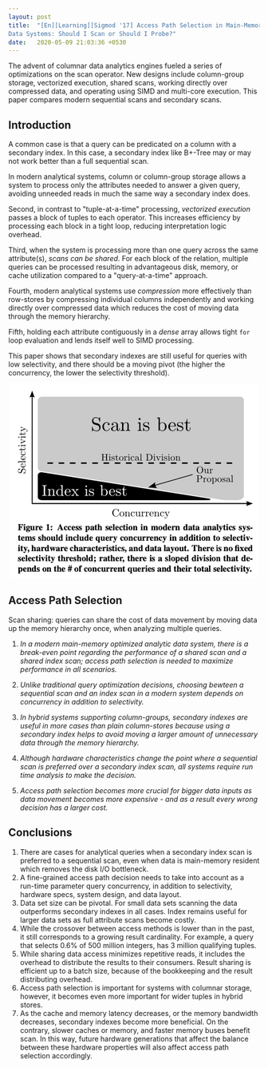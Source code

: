 ```yaml
---
layout: post
title:  "[En][Learning][Sigmod '17] Access Path Selection in Main-Memory Optimized
Data Systems: Should I Scan or Should I Probe?"
date:   2020-05-09 21:03:36 +0530
---
```


The advent of columnar data analytics engines fueled a series of optimizations on the scan operator. New designs include column-group storage, vectorized execution, shared scans, working directly over compressed data, and operating using SIMD and multi-core execution. This paper compares modern sequential scans and secondary scans.

## Introduction
A common case is that a query can be predicated on a column with a secondary index. In this case, a secondary index like B+-Tree may or may not work better than a full sequential scan.

In modern analytical systems, column or column-group storage allows a system to process only the attributes needed to answer a given query, avoiding unneeded reads in much the same way a secondary index does.

Second, in contrast to "tuple-at-a-time" processing, _vectorized execution_ passes a block of tuples to each operator. This increases efficiency by processing each block in a tight loop, reducing interpretation logic overhead.

Third, when the system is processing more than one query across the same attribute(s), _scans can be shared_. For each block of the relation, multiple queries can be processed resulting in advantageous disk, memory, or cache utilization compared to a "query-at-a-time" approach.

Fourth, modern analytical systems use _compression_ more effectively than row-stores by compressing individual columns independently and working directly over compressed data which reduces the cost of moving data through the memory hierarchy.

Fifth, holding each attribute contiguously in a _dense_ array allows tight `for` loop evaluation and lends itself well to SIMD processing.

This paper shows that secondary indexes are still useful for queries with low selectivity, and there should be a moving pivot (the higher the concurrency, the lower the selectivity threshold).

<p align="center">
  <img src="/assets/pictures/aps/APS.png">
</p>

## Access Path Selection
Scan sharing: queries can share the cost of data movement by moving data up the memory hierarchy once, when analyzing multiple queries.

1. _In a modern main-memory optimized analytic data system, there is a break-even point regarding the performance of a shared scan and a shared index scan; access path selection is needed to maximize performance in all scenarios._

2. _Unlike traditional query optimization decisions, choosing bewteen a sequential scan and an index scan in a modern system depends on concurrency in addition to selectivity._

3. _In hybrid systems supporting column-groups, secondary indexes are useful in more cases than plain column-stores because using a secondary index helps to avoid moving a larger amount of unnecessary data through the memory hierarchy._

4. _Although hardware characteristics change the point where a sequential scan is preferred over a secondary index scan, all systems require run time analysis to make the decision._

5. _Access path selection becomes more crucial for bigger data inputs as data movement becomes more expensive - and as a result every wrong decision has a larger cost._

## Conclusions
1. There are cases for analytical queries when a secondary index scan is preferred to a sequential scan, even when data is main-memory resident which removes the disk I/O bottleneck.
2. A fine-grained access path decision needs to take into account as a run-time parameter query concurrency, in addition to selectivity, hardware specs, system design, and data layout.
3. Data set size can be pivotal. For small data sets scanning the data outperforms secondary indexes in all cases. Index remains useful for larger data sets as full attribute scans become costly.
4. While the crossover between access methods is lower than in the past, it still corresponds to a growing result cardinality. For example, a query that selects 0.6% of 500 million integers, has 3 million qualifying tuples.
5. While sharing data access minimizes repetitive reads, it includes the overhead to distribute the results to their consumers. Result sharing is efficient up to a batch size, because of the bookkeeping and the result distributing overhead.
6. Access path selection is important for systems with columnar storage, however, it becomes even more important for wider tuples in hybrid stores.
7. As the cache and memory latency decreases, or the memory bandwidth decreases, secondary indexes become more beneficial. On the contrary, slower caches or memory, and faster memory buses benefit scan. In this way, future hardware generations that affect the balance between these hardware properties will also affect access path selection accordingly.
